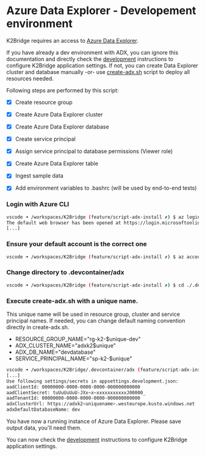 # Azure Data Explorer - Developement environment

K2Bridge requires an access to [Azure Data Explorer](https://azure.microsoft.com/en-us/services/data-explorer/).

If you have already a dev environment with ADX, you can ignore this documentation and directly check the [development](./development.md) instructions to configure K2Bridge application settings.
If not, you can create Data Explorer cluster and database manually -or- use [create-adx.sh](./adx/create-adx.sh) script to deploy all resources needed.

Following steps are performed by this script: 

- [x] Create resource group
- [x] Create Azure Data Explorer cluster
- [x] Create Azure Data Explorer database
- [x] Create service principal
- [x] Assign service principal to database permissions (Viewer role)
- [x] Create Azure Data Explorer table
- [x] Ingest sample data
- [x] Add environment variables to .bashrc (will be used by end-to-end tests)


### Login with Azure CLI
```bash
vscode ➜ /workspaces/K2Bridge (feature/script-adx-install ✗) $ az login
The default web browser has been opened at https://login.microsoftonline.com/organizations/oauth2/v2.0/authorize. Please continue the login in the web browser. If no web browser is available or if the web browser fails to open, use device code flow with `az login --use-device-code`.
[...]
```

### Ensure your default account is the correct one
```bash
vscode ➜ /workspaces/K2Bridge (feature/script-adx-install ✗) $ az account show
```

### Change directory to .devcontainer/adx
```bash
vscode ➜ /workspaces/K2Bridge (feature/script-adx-install ✗) $ cd ./.devcontainer/adx
```

### Execute create-adx.sh with a unique name.
This unique name will be used in resource group, cluster and service principal names. If needed, you can change default naming convention directly in create-adx.sh.

- RESOURCE_GROUP_NAME="rg-k2-$unique-dev"
- ADX_CLUSTER_NAME="adxk2$unique"
- ADX_DB_NAME="devdatabase"
- SERVICE_PRINCIPAL_NAME="sp-k2-$unique"

```bash
vscode ➜ /workspaces/K2Bridge/.devcontainer/adx (feature/script-adx-install ✗) $ bash create-adx.sh -u <uniquename>
[...]
Use following settings/secrets in appsettings.development.json:
aadClientId: 00000000-0000-0000-0000-000000000000
aadClientSecret: tuUuUuUuU-JXx~x~xxxxxxxxxxxJ00000_
aadTenantId: 00000000-0000-0000-0000-000000000000
adxClusterUrl: https://adxk2<uniquename>.westeurope.kusto.windows.net
adxDefaultDatabaseName: dev
```

You have now a running instance of Azure Data Explorer. Please save output data, you'll need them.

You can now check the [development](./development.md) instructions to configure K2Bridge application settings.